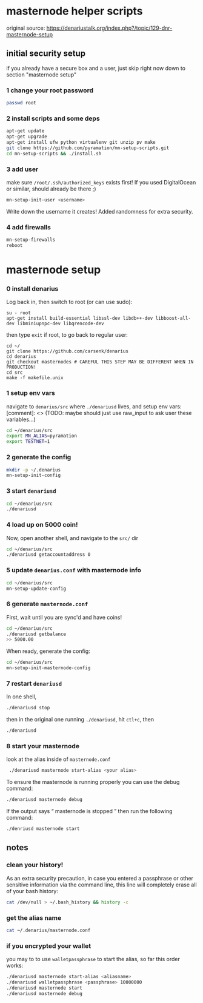 # masternode helper scripts

original source: https://denariustalk.org/index.php?/topic/129-dnr-masternode-setup

## initial security setup

if you already have a secure box and a user, just skip right now down to section "masternode setup"

### 1 change your root password

```sh
passwd root
```

### 2 install scripts and some deps

```sh
apt-get update
apt-get upgrade
apt-get install ufw python virtualenv git unzip pv make
git clone https://github.com/pyramation/mn-setup-scripts.git
cd mn-setup-scripts && ./install.sh
```

### 3 add user

make sure `/root/.ssh/authorized_keys` exists first! If you used DigitalOcean or similar, should already be there ;)

```sh
mn-setup-init-user <username>
```

Write down the username it creates! Added randomness for extra security.

### 4 add firewalls

```sh
mn-setup-firewalls
reboot
```

# masternode setup


### 0 install denarius

Log back in, then switch to root (or can use sudo):

```
su - root
apt-get install build-essential libssl-dev libdb++-dev libboost-all-dev libminiupnpc-dev libqrencode-dev
```

then type `exit` if root, to go back to regular user:

```
cd ~/
git clone https://github.com/carsenk/denarius
cd denarius
git checkout masternodes # CAREFUL THIS STEP MAY BE DIFFERENT WHEN IN PRODUCTION!
cd src
make -f makefile.unix
```

### 1 setup env vars

navigate to `denarius/src` where `./denariusd` lives, and setup env vars:
[comment]: <> (TODO: maybe should just use raw_input to ask user these variables...)

```sh
cd ~/denarius/src
export MN_ALIAS=pyramation
export TESTNET=1
```

### 2 generate the config

```sh
mkdir -p ~/.denarius
mn-setup-init-config
```

### 3 start `denariusd`

```sh
cd ~/denarius/src
./denariusd
```

### 4 load up on 5000 coin!

Now, open another shell, and navigate to the `src/` dir

```sh
cd ~/denarius/src
./denariusd getaccountaddress 0
```

### 5 update `denarius.conf` with masternode info

```sh
cd ~/denarius/src
mn-setup-update-config
```

### 6 generate `masternode.conf`

First, wait until you are sync'd and have coins!

```sh
cd ~/denarius/src
./denariusd getbalance
>> 5000.00
```

When ready, generate the config:

```sh
cd ~/denarius/src
mn-setup-init-masternode-config
```

### 7 restart `denariusd`

In one shell,

```sh
./denariusd stop
```

then in the original one running `./denariusd`, hit `ctl+c`, then

```sh
./denariusd
```

### 8 start your masternode

look at the alias inside of `masternode.conf`

```sh
 ./denariusd masternode start-alias <your alias>
```

To ensure the masternode is running properly you can use the debug command:

```sh
./denariusd masternode debug
```

If the output says “ masternode is stopped ” then run the following command:

```sh
./denriusd masternode start
```

## notes

### clean your history!

As an extra security precaution, in case you entered a passphrase or other sensitive information via the command line, this line will completely erase all of your bash history:

```sh
cat /dev/null > ~/.bash_history && history -c
```

### get the alias name

```sh
cat ~/.denarius/masternode.conf
```

### if you encrypted your wallet

you may to to use `walletpassphrase` to start the alias, so far this order works:

```sh
./denariusd masternode start-alias <aliasname>
./denariusd walletpassphrase <passphrase> 10000000
./denariusd masternode start
./denariusd masternode debug
```
